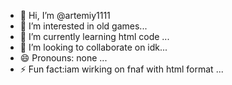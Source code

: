 - 👋 Hi, I’m @artemiy1111
- 👀 I’m interested in old games...
- 🌱 I’m currently learning html code ...
- 💞️ I’m looking to collaborate on idk...
- 😄 Pronouns: none ...
- ⚡ Fun fact:iam wirking on fnaf with html format ...

<!---
artemiy1111/artemiy1111 is a ✨ special ✨ repository because its `README.md` (this file) appears on your GitHub profile.
You can click the Preview link to take a look at your changes.
--->
